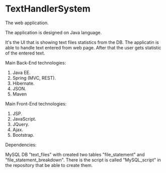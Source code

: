 # TextHandlerSystem
The web application.

The application is designed on Java language.

It's the UI that is showing text files statistics from the DB.
The applicatin is able to handle text entered from web page. 
After that the user gets statistic of the entered text. 

Main Back-End technologies:

1. Java EE. 
2. Spring (MVC, REST).
3. Hibernate.
4. JSON.
5. Maven

Main Front-End technologies:

1. JSP. 
2. JavaScript.
3. JQuery.
4. Ajax.
5. Bootstrap.

Dependencies:

MySQL DB "text_files" with created two tables "file_statement" and "file_statement_breakdown". There is the script is called "MySQL_script" in the repository that be able to create them.





